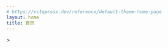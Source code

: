 ```yaml
---
# https://vitepress.dev/reference/default-theme-home-page
layout: home
title: 首页
---
```


<HomeLayout />
<LatestCommits />>
